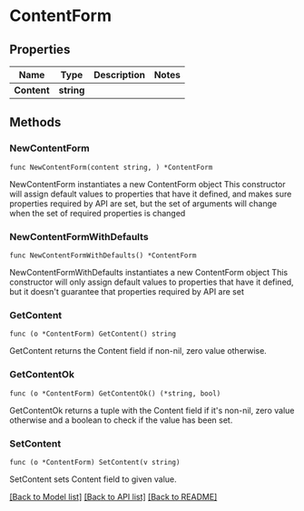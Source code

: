 # ContentForm

## Properties

Name | Type | Description | Notes
------------ | ------------- | ------------- | -------------
**Content** | **string** |  | 

## Methods

### NewContentForm

`func NewContentForm(content string, ) *ContentForm`

NewContentForm instantiates a new ContentForm object
This constructor will assign default values to properties that have it defined,
and makes sure properties required by API are set, but the set of arguments
will change when the set of required properties is changed

### NewContentFormWithDefaults

`func NewContentFormWithDefaults() *ContentForm`

NewContentFormWithDefaults instantiates a new ContentForm object
This constructor will only assign default values to properties that have it defined,
but it doesn't guarantee that properties required by API are set

### GetContent

`func (o *ContentForm) GetContent() string`

GetContent returns the Content field if non-nil, zero value otherwise.

### GetContentOk

`func (o *ContentForm) GetContentOk() (*string, bool)`

GetContentOk returns a tuple with the Content field if it's non-nil, zero value otherwise
and a boolean to check if the value has been set.

### SetContent

`func (o *ContentForm) SetContent(v string)`

SetContent sets Content field to given value.



[[Back to Model list]](../README.md#documentation-for-models) [[Back to API list]](../README.md#documentation-for-api-endpoints) [[Back to README]](../README.md)


